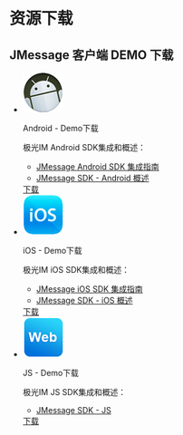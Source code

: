 # 资源下载
## JMessage 客户端 DEMO 下载



<div class="download">
    <ul>
        <li>
            <div class="download-left">
                <div class="download-image">
                    <img src="../image/resource_android.png">
                </div>
            </div>
            <div class="download-right">
                <div class="download-title">
                    <p>Android - Demo下载</p>
                </div>
                <div class="download-info">
                    <p>极光IM Android SDK集成和概述：</p>
                    <ul class="download-info-ul">
                        <li><a href="../client/jmessage_android_guide">JMessage Android SDK 集成指南</a></li>
                        <li><a href="../client/im_sdk_android/">JMessage SDK - Android 概述</a></li>
                        <div style=" clear:both; visibility:hidden;">
                    </ul>
                    </div>
                    <div class="download-icon">
                        <a href="https://www.jpush.cn/downloads/sdk/android/">下载</a>
                    </div>
                </div>
        </li>
        <li>
            <div class="download-left">
                <div class="download-image">
                    <img src="../image/resource_ios.png">
                </div>
            </div>
            <div class="download-right">
                <div class="download-title">
                    <p>iOS - Demo下载</p>
                </div>
                <div class="download-info">
                    <p>极光IM iOS SDK集成和概述：</p>
                    <ul class="download-info-ul">
                        <li><a href="../client/jmessage_ios_guide/">JMessage iOS SDK 集成指南</a></li>
                        <li><a href="../client/im_sdk_ios/">JMessage SDK - iOS 概述</a></li>
                        <div style=" clear:both; visibility:hidden;">
                    </ul>
                    </div>
                    <div class="download-icon">
                        <a href="https://www.jiguang.cn/downloads/sdk/im_ios/">下载</a>
                    </div>
                </div>
        </li>
        <li>
            <div class="download-left">
                <div class="download-image">
                    <img src="../image/resource_js.png">
                </div>
            </div>
            <div class="download-right">
                <div class="download-title">
                    <p>JS - Demo下载</p>
                </div>
                <div class="download-info">
                    <p>极光IM JS SDK集成和概述：</p>
                    <ul class="download-info-ul">
                        <li><a href="../client/im_sdk_js/">JMessage SDK - JS</a></li>
                        <div style=" clear:both; visibility:hidden;">
                    </ul>
                    </div>
                    <div class="download-icon">
                        <a href="https://www.jiguang.cn/downloads/sdk/im_js/">下载</a>
                    </div>
                </div>
        </li>
        <div style=" clear:both; visibility:hidden;">
    </ul>
    </div>
